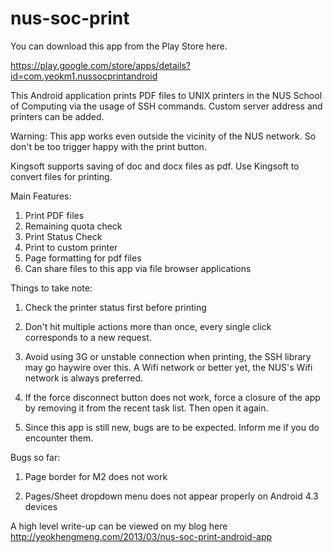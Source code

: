 nus-soc-print
=============

You can download this app from the Play Store here.

https://play.google.com/store/apps/details?id=com.yeokm1.nussocprintandroid

This Android application prints PDF files to UNIX printers in the NUS School of Computing via the usage of SSH commands. Custom server address and printers can be added.

Warning: This app works even outside the vicinity of the NUS network. So don't be too trigger happy with the print button.

Kingsoft supports saving of doc and docx files as pdf. Use Kingsoft to convert files for printing.

Main Features:

1. Print PDF files
2. Remaining quota check
3. Print Status Check
4. Print to custom printer
5. Page formatting for pdf files
6. Can share files to this app via file browser applications


Things to take note:

1. Check the printer status first before printing

2. Don't hit multiple actions more than once, every single click corresponds to a new request.

3. Avoid using 3G or unstable connection when printing, the SSH library may go haywire over this. A Wifi network or better yet, the NUS's Wifi network is always preferred.

4. If the force disconnect button does not work, force a closure of the app by removing it from the recent task list. Then open it again.

5. Since this app is still new, bugs are to be expected. Inform me if you do encounter them.


Bugs so far: 

1. Page border for M2 does not work

2. Pages/Sheet dropdown menu does not appear properly on Android 4.3 devices 


A high level write-up can be viewed on my blog here http://yeokhengmeng.com/2013/03/nus-soc-print-android-app

